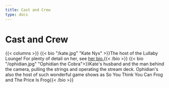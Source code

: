```yaml
---
title: Cast and Crew
type: docs
---
```


# Cast and Crew

{{< columns >}}
{{< bio "/kate.jpg" "Kate Nyx" >}}The host of the Lullaby Lounge!  For plenty of detail on her, see <a href="https://www.katenyx.com/bio-1">her bio.</a>{{< /bio >}}
{{< bio "/ophidian.jpg" "Ophidian the Cobra">}}Kate's husband and the man behind the camera, pulling the strings and operating the stream deck.  Ophidian's also the host of such wonderful game shows as So You Think You Can Frog and The Price Is Frog{{< /bio >}}
